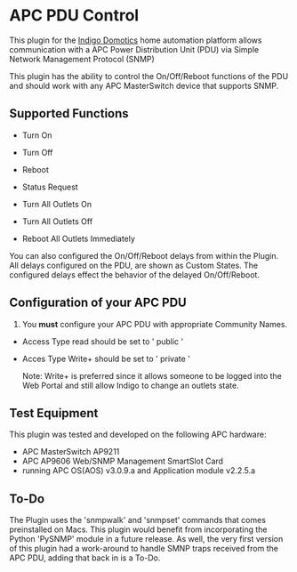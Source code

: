 # APC PDU Control

This plugin for the [Indigo Domotics](http://www.indigodomo.com/) home automation platform allows communication with a APC Power Distribution Unit (PDU) via Simple Network Management Protocol (SNMP)

This plugin has the ability to control the On/Off/Reboot functions of the PDU and should work with any APC MasterSwitch device that supports SNMP.

## Supported Functions

* Turn On
* Turn Off
* Reboot
* Status Request

* Turn All Outlets On
* Turn All Outlets Off
* Reboot All Outlets Immediately

You can also configured the On/Off/Reboot delays from within the Plugin. All delays configured on the PDU, are shown as Custom States. The configured delays effect the behavior of the delayed On/Off/Reboot.

## Configuration of your APC PDU

1) You <b>must</b> configure your APC PDU with appropriate Community Names. 

* Access Type read should be set to '  public  '
* Acces Type Write+ should be set to '  private  '

    Note: Write+ is preferred since it allows someone to be logged into the Web Portal and still allow Indigo to change an outlets state.

## Test Equipment

This plugin was tested and developed on the following APC hardware:

* APC MasterSwitch AP9211 
* APC AP9606 Web/SNMP Management SmartSlot Card
* running APC OS(AOS) v3.0.9.a and Application module v2.2.5.a


## To-Do

The Plugin uses the 'snmpwalk' and 'snmpset' commands that comes preinstalled on Macs. This plugin would benefit from incorporating the Python 'PySNMP' module in a future release. As well, the very first version of this plugin had a work-around to handle SMNP traps received from the APC PDU, adding that back in is a To-Do.
